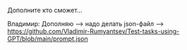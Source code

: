 Дополните кто сможет...

Владимир: 
Дополняю —> надо делать json-файл —> https://github.com/Vladimir-Rumyantsev/Test-tasks-using-GPT/blob/main/prompt.json

